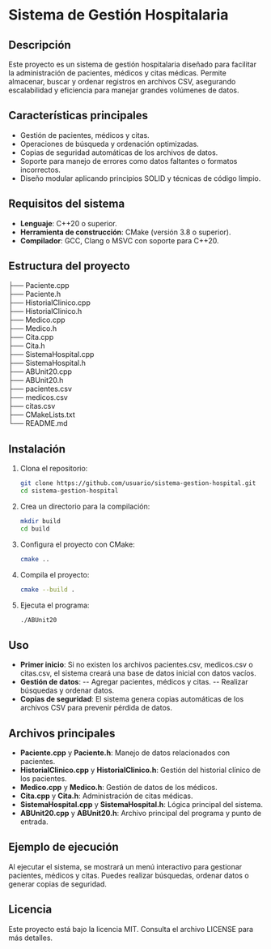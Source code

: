 # Sistema de Gestión Hospitalaria

## Descripción
Este proyecto es un sistema de gestión hospitalaria diseñado para facilitar la administración de pacientes, médicos y citas médicas. Permite almacenar, buscar y ordenar registros en archivos CSV, asegurando escalabilidad y eficiencia para manejar grandes volúmenes de datos.

## Características principales
- Gestión de pacientes, médicos y citas.
- Operaciones de búsqueda y ordenación optimizadas.
- Copias de seguridad automáticas de los archivos de datos.
- Soporte para manejo de errores como datos faltantes o formatos incorrectos.
- Diseño modular aplicando principios SOLID y técnicas de código limpio.

## Requisitos del sistema
- **Lenguaje**: C++20 o superior.
- **Herramienta de construcción**: CMake (versión 3.8 o superior).
- **Compilador**: GCC, Clang o MSVC con soporte para C++20.

## Estructura del proyecto
├── Paciente.cpp <br>
├── Paciente.h<br>
├── HistorialClinico.cpp <br>
├── HistorialClinico.h <br>
├── Medico.cpp <br>
├── Medico.h <br>
├── Cita.cpp<br>
├── Cita.h<br>
├── SistemaHospital.cpp <br>
├── SistemaHospital.h <br>
├── ABUnit20.cpp <br>
├── ABUnit20.h <br>
├── pacientes.csv <br>
├── medicos.csv <br>
├── citas.csv <br>
├── CMakeLists.txt <br>
└── README.md<br>

## Instalación
1. Clona el repositorio:
   ```bash
   git clone https://github.com/usuario/sistema-gestion-hospital.git
   cd sistema-gestion-hospital
   ```
2. Crea un directorio para la compilación:
   ```bash
   mkdir build
   cd build
   ```
3. Configura el proyecto con CMake:
   ```bash
   cmake ..
   ```
4. Compila el proyecto:
   ```bash
   cmake --build .
   ```
5. Ejecuta el programa:
   ```bash
   ./ABUnit20
   ```
## Uso
- **Primer inicio**: Si no existen los archivos pacientes.csv, medicos.csv o citas.csv, el sistema creará una base de datos inicial con datos vacíos.
- **Gestión de datos**:
-- Agregar pacientes, médicos y citas.
-- Realizar búsquedas y ordenar datos.
- **Copias de seguridad**: El sistema genera copias automáticas de los archivos CSV para prevenir pérdida de datos.
  
## Archivos principales
- **Paciente.cpp** y **Paciente.h**: Manejo de datos relacionados con pacientes.
- **HistorialClinico.cpp** y **HistorialClinico.h**: Gestión del historial clínico de los pacientes.
- **Medico.cpp** y **Medico.h**: Gestión de datos de los médicos.
- **Cita.cpp** y **Cita.h**: Administración de citas médicas.
- **SistemaHospital.cpp** y **SistemaHospital.h**: Lógica principal del sistema.
- **ABUnit20.cpp** y **ABUnit20.h**: Archivo principal del programa y punto de entrada.
  
## Ejemplo de ejecución

Al ejecutar el sistema, se mostrará un menú interactivo para gestionar pacientes, médicos y citas. Puedes realizar búsquedas, ordenar datos o generar copias de seguridad.

## Licencia
Este proyecto está bajo la licencia MIT. Consulta el archivo LICENSE para más detalles.










